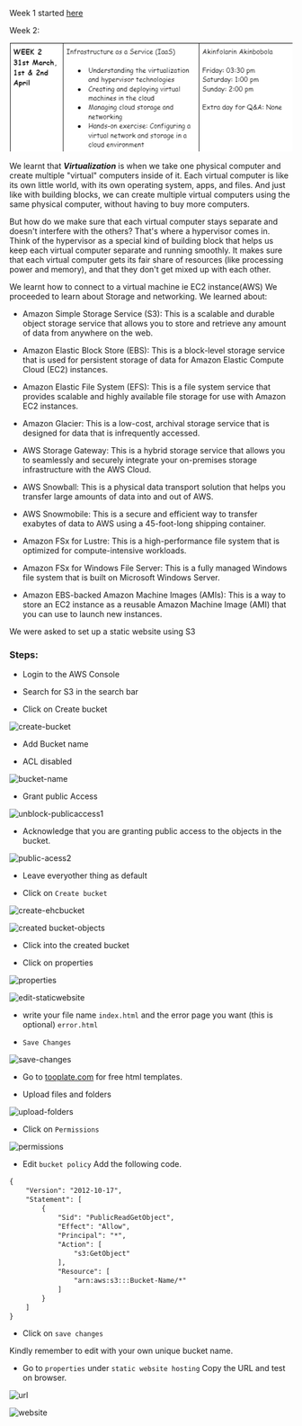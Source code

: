 Week 1 started [here](https://jobina.hashnode.dev/technical-bootcamp-30)

Week 2:

![Timetable](./images/week2-timetable.png)

We learnt that ***Virtualization*** is when we take one physical computer and create multiple "virtual" computers inside of it. Each virtual computer is like its own little world, with its own operating system, apps, and files. And just like with building blocks, we can create multiple virtual computers using the same physical computer, without having to buy more computers.

But how do we make sure that each virtual computer stays separate and doesn't interfere with the others? That's where a hypervisor comes in. Think of the hypervisor as a special kind of building block that helps us keep each virtual computer separate and running smoothly. It makes sure that each virtual computer gets its fair share of resources (like processing power and memory), and that they don't get mixed up with each other.

We learnt how to connect to a virtual machine ie EC2 instance(AWS)
We proceeded to learn about Storage and networking. We learned about:

- Amazon Simple Storage Service (S3): This is a scalable and durable object storage service that allows you to store and retrieve any amount of data from anywhere on the web.

- Amazon Elastic Block Store (EBS): This is a block-level storage service that is used for persistent storage of data for Amazon Elastic Compute Cloud (EC2) instances.

- Amazon Elastic File System (EFS): This is a file system service that provides scalable and highly available file storage for use with Amazon EC2 instances.

- Amazon Glacier: This is a low-cost, archival storage service that is designed for data that is infrequently accessed.

- AWS Storage Gateway: This is a hybrid storage service that allows you to seamlessly and securely integrate your on-premises storage infrastructure with the AWS Cloud.

- AWS Snowball: This is a physical data transport solution that helps you transfer large amounts of data into and out of AWS.

- AWS Snowmobile: This is a secure and efficient way to transfer exabytes of data to AWS using a 45-foot-long shipping container.

- Amazon FSx for Lustre: This is a high-performance file system that is optimized for compute-intensive workloads.

- Amazon FSx for Windows File Server: This is a fully managed Windows file system that is built on Microsoft Windows Server.

- Amazon EBS-backed Amazon Machine Images (AMIs): This is a way to store an EC2 instance as a reusable Amazon Machine Image (AMI) that you can use to launch new instances.

We were asked to set up a static website using S3

### Steps:

- Login to the AWS Console

- Search for S3 in the search bar

- Click on Create bucket

![create-bucket](https://user-images.githubusercontent.com/113374279/229351178-3ca50ef5-207b-4741-85ed-83a5b6883f71.png)

- Add Bucket name

- ACL disabled 

![bucket-name](https://user-images.githubusercontent.com/113374279/229351375-8c902adb-a9af-477c-9e16-27ec000b41e7.png)

- Grant public Access

![unblock-publicaccess1](https://user-images.githubusercontent.com/113374279/229351659-e29b3a9c-43e2-4946-81e3-302a1d2eb5e2.png)

- Acknowledge that you are granting public access to the objects in the bucket.

![public-acess2](https://user-images.githubusercontent.com/113374279/229352167-3eda4379-79b7-4198-9d20-2ee83f755571.png)

- Leave everyother thing as default 

- Click on `Create bucket`

![create-ehcbucket](https://user-images.githubusercontent.com/113374279/229352235-f8566ae1-3781-42cf-ae6b-1b3b0f04ec9b.png)

![created bucket-objects](https://user-images.githubusercontent.com/113374279/229352338-38c4db11-d809-4b51-ba7b-1c4a8078facd.png)

- Click into the created bucket

- Click on properties
 
 ![properties](https://user-images.githubusercontent.com/113374279/229374329-21a455c6-ef3a-4a4b-abb5-9cd9bdcbbdbe.png)


![edit-staticwebsite](https://user-images.githubusercontent.com/113374279/229374292-69253071-27ed-40a6-87f3-6db94fd0f07f.png)

- write your file name `index.html` and the error page you want (this is optional) `error.html`

- `Save Changes`

![save-changes](https://user-images.githubusercontent.com/113374279/229374513-a5b3e86e-39ae-4213-89ce-e34e13ac5e40.png)
 
- Go to [tooplate.com](http://tooplate.com/) for free html templates.

- Upload files and folders

![upload-folders](https://user-images.githubusercontent.com/113374279/229352634-53d21598-a6f5-4685-b7d7-868da2962a8f.png)

- Click on `Permissions`

![permissions](https://user-images.githubusercontent.com/113374279/229352773-49dbd15b-dc29-4e8d-b096-c9745660b578.png)

- Edit `bucket policy` Add the following code.

```
{
    "Version": "2012-10-17",
    "Statement": [
        {
            "Sid": "PublicReadGetObject",
            "Effect": "Allow",
            "Principal": "*",
            "Action": [
                "s3:GetObject"
            ],
            "Resource": [
                "arn:aws:s3:::Bucket-Name/*"
            ]
        }
    ]
}

```
- Click on `save changes`

Kindly remember to edit with your own unique bucket name.

- Go to `properties` under `static website hosting`  Copy the URL and test on browser.

![url](https://user-images.githubusercontent.com/113374279/229353698-c90d7a88-c865-4218-9f24-69d5b71fa0d1.png)

![website](https://user-images.githubusercontent.com/113374279/229353743-0289c798-fe85-4d2b-a25b-1053f78b5814.png)






























